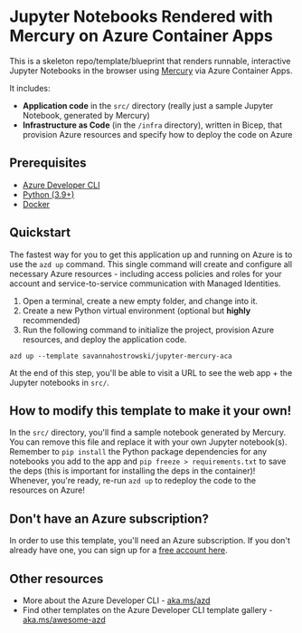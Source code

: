 # Jupyter Notebooks Rendered with Mercury on Azure Container Apps 

This is a skeleton repo/template/blueprint that renders runnable, interactive Jupyter Notebooks in the browser using [Mercury](https://github.com/mljar/mercury) via Azure Container Apps.

 It includes:
- **Application code** in the `src/` directory (really just a sample Jupyter Notebook, generated by Mercury)
- **Infrastructure as Code** (in the `/infra` directory), written in Bicep, that provision Azure resources and specify how to deploy the code on Azure

## Prerequisites
- [Azure Developer CLI](https://learn.microsoft.com/azure/developer/azure-developer-cli/install-azd)
- [Python (3.9+)](https://www.python.org/downloads/)
- [Docker](https://docs.docker.com/get-docker/)

## Quickstart

The fastest way for you to get this application up and running on Azure is to use the `azd up` command. This single command will create and configure all necessary Azure resources - including access policies and roles for your account and service-to-service communication with Managed Identities.

1. Open a terminal, create a new empty folder, and change into it.
2. Create a new Python virtual environment (optional but **highly** recommended)
3. Run the following command to initialize the project, provision Azure resources, and deploy the application code.

```
azd up --template savannahostrowski/jupyter-mercury-aca
```

At the end of this step, you'll be able to visit a URL to see the web app + the Jupyter notebooks in `src/`.

## How to modify this template to make it your own!
In the `src/` directory, you'll find a sample notebook generated by Mercury. You can remove this file and replace it with your own Jupyter notebook(s). Remember to `pip install` the Python package dependencies for any notebooks you add to the app and `pip freeze > requirements.txt` to save the deps (this is important for installing the deps in the container)! Whenever, you're ready, re-run `azd up` to redeploy the code to the resources on Azure!

## Don't have an Azure subscription?
In order to use this template, you'll need an Azure subscription. If you don't already have one, you can sign up for a [free account here](https://azure.microsoft.com/free/).


## Other resources
- More about the Azure Developer CLI - [aka.ms/azd](aka.ms/azd)
- Find other templates on the Azure Developer CLI template gallery - [aka.ms/awesome-azd](aka.ms/awesome-azd)
